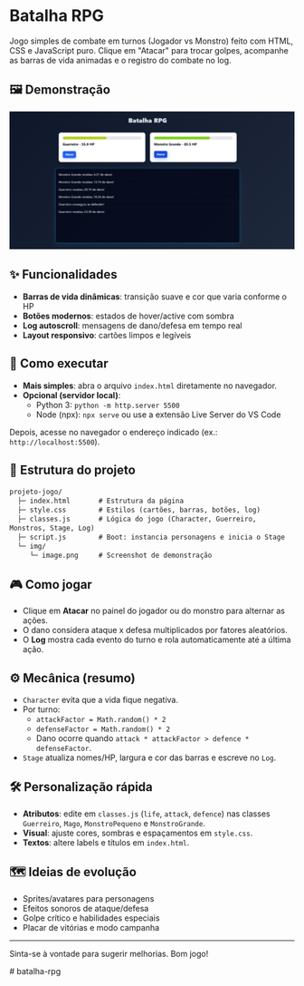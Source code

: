 # Batalha RPG

Jogo simples de combate em turnos (Jogador vs Monstro) feito com HTML, CSS e JavaScript puro. Clique em "Atacar" para trocar golpes, acompanhe as barras de vida animadas e o registro do combate no log.

## 🖼️ Demonstração
![Demonstração do jogo](./img/image.png)

## ✨ Funcionalidades
- **Barras de vida dinâmicas**: transição suave e cor que varia conforme o HP
- **Botões modernos**: estados de hover/active com sombra
- **Log autoscroll**: mensagens de dano/defesa em tempo real
- **Layout responsivo**: cartões limpos e legíveis

## 🚀 Como executar
- **Mais simples**: abra o arquivo `index.html` diretamente no navegador.
- **Opcional (servidor local)**:
  - Python 3: `python -m http.server 5500`
  - Node (npx): `npx serve` ou use a extensão Live Server do VS Code

Depois, acesse no navegador o endereço indicado (ex.: `http://localhost:5500`).

## 🧩 Estrutura do projeto
```
projeto-jogo/
  ├─ index.html       # Estrutura da página
  ├─ style.css        # Estilos (cartões, barras, botões, log)
  ├─ classes.js       # Lógica do jogo (Character, Guerreiro, Monstros, Stage, Log)
  ├─ script.js        # Boot: instancia personagens e inicia o Stage
  └─ img/
     └─ image.png     # Screenshot de demonstração
```

## 🎮 Como jogar
- Clique em **Atacar** no painel do jogador ou do monstro para alternar as ações.
- O dano considera ataque x defesa multiplicados por fatores aleatórios.
- O **Log** mostra cada evento do turno e rola automaticamente até a última ação.

## ⚙️ Mecânica (resumo)
- `Character` evita que a vida fique negativa.
- Por turno:
  - `attackFactor = Math.random() * 2`
  - `defenseFactor = Math.random() * 2`
  - Dano ocorre quando `attack * attackFactor > defence * defenseFactor`.
- `Stage` atualiza nomes/HP, largura e cor das barras e escreve no `Log`.

## 🛠️ Personalização rápida
- **Atributos**: edite em `classes.js` (`life`, `attack`, `defence`) nas classes `Guerreiro`, `Mago`, `MonstroPequeno` e `MonstroGrande`.
- **Visual**: ajuste cores, sombras e espaçamentos em `style.css`.
- **Textos**: altere labels e títulos em `index.html`.

## 🗺️ Ideias de evolução
- Sprites/avatares para personagens
- Efeitos sonoros de ataque/defesa
- Golpe crítico e habilidades especiais
- Placar de vitórias e modo campanha

---
Sinta-se à vontade para sugerir melhorias. Bom jogo!

#   b a t a l h a - r p g 
 
 